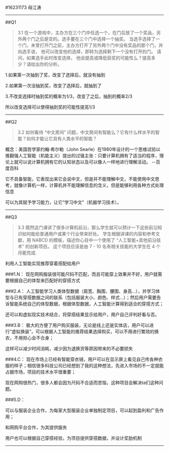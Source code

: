 ﻿﻿﻿﻿﻿﻿﻿﻿﻿﻿﻿#16231173 母江涛---##Q1>3.1 在一个游戏中，主办方在三个门中任选一个，在门后放了一个奖品，另外两个门之后是空的。选手要在三个门中选择一个抽奖。 当选手选择了一个门，未曾打开门之前，主办方打开了另外两个门中没有奖品的那个门，并向选手说， 他可以改变他的选择，即转为选择剩下一个没有打开的门。 请问，如果选手此时改变选择， 他会提高或降低获奖的可能性么？提高多少？请给出你的分析。 1.如果第一次抽到了奖，改变了选择后，就没有抽到2.如果第一次没抽到奖，改变了选择后，就抽到了3.不改变选择时抽到奖的概率为1/3，改变了之后，抽到的概率2/3所以改变选择可以使得抽到奖的可能性提高1/3---##Q2>3.2 如何看待 “中文房间” 问题，中文房间有智能么？它有什么样水平的智能？如何才能让它具有人类水平的智能？概念：美国哲学家约翰·希尔勒（John Searle）在1980年设计的一个思维试验以推翻强人工智能（机能主义）提出的过强主张：只要计算机拥有了适当的程序，理论上就可以说计算机拥有它的认知状态以及可以像人一样地进行理解活动。 --百度百科它不具备智能，它表现出来它会说中文，但是并不能理解中文，不能使用中文思考，就像计算机一样，计算机并不能理解信息的含义，但是能够利用各种方式处理信息可以为其赋予学习能力，让它“学习中文”（机器学习技术）。---##Q3>3.3 既然这门课讲了很多计算机前沿，那么学生就可以预计一下这些前沿知识如何能给普通用户或某个行业带来好处。 学生根据讲课的内容和参考文献，用 NABCD 的模板，描述你心目中一个使用了 “人工智能+其他前沿技术” 的创新项目。 这个项目应该是由 7 - 10 名有相关技能的大学生在 4 个月能完成.利用人工智能实现推荐穿着搭配给用户###1.N：现在网购服装很可能尺码不匹配，而且可能穿上效果并不好，用户就需要根据自己的体型来匹配好的穿搭方式###2.A：人工智能学习人类体型数据（肩宽、胸围、腰围、身高...），并学习体型与已有穿搭数据之间的联系（包括服装大小、颜色、样式...）；然后用户需要告诉智能系统自己的体型数据，根据体型数据，人工智能计算得到适合的穿搭方式；还可以和虚拟现实技术结合，将穿搭结果显示给用户，用户自己评判好看与否。###3.B：极大的方便了用户购买服装，无论是线上还是实体店，用户可以进行“虚拟换装”，可以根据人工智能的推荐结果选择购买，可以不用进行繁琐的换衣，不用担心会不合身；这样可以减少时间消耗，减少因为退换货等原因带来的不必要损失###4.C：现在市场上已经有智能穿衣镜，用户可以在显示屏上看见自己传各种衣服的样子；相信很多科技公司已经想到了我的这种想法，先进入市场的不一定就能占据市场，项目的技术水平很重要；现在网购很热门，很多人都会因为尺码不合适而苦恼，这种项目会解决ta们这种问题。###5.D：可以与服装企业合作，为每家大型服装企业单独制定项目，可以起到盈利和广告作用；和网购平台合作，为其提供服务用户也可以根据自己穿搭经验，为项目提供穿搭数据，并设计奖励机制---